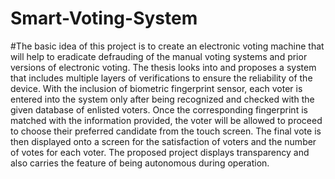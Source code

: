# Smart-Voting-System
#The basic idea of this project is to create an electronic voting machine that will help to eradicate defrauding of the manual voting systems and prior versions of electronic voting. The thesis looks into and proposes a system that includes multiple layers of verifications to ensure the reliability of the device. With the inclusion of biometric fingerprint sensor, each voter is entered into the system only after being recognized and checked with the given database of enlisted voters. Once the corresponding fingerprint is matched with the information provided, the voter will be allowed to proceed to choose their preferred candidate from the touch screen. The final vote is then displayed onto a screen for the satisfaction of voters and the number of votes for each voter. The proposed project displays transparency and also carries the feature of being autonomous during operation.
